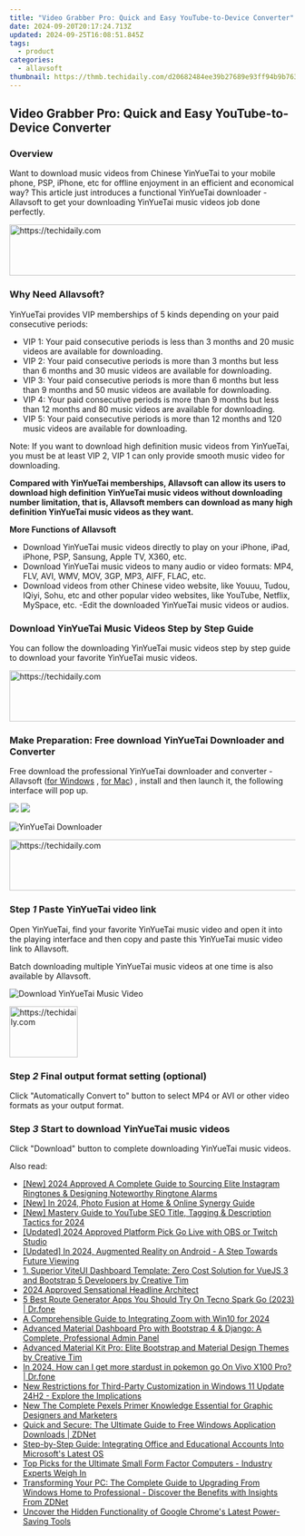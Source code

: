 ```yaml
---
title: "Video Grabber Pro: Quick and Easy YouTube-to-Device Converter"
date: 2024-09-20T20:17:24.713Z
updated: 2024-09-25T16:08:51.845Z
tags:
  - product
categories:
  - allavsoft
thumbnail: https://thmb.techidaily.com/d20682484ee39b27689e93ff94b9b7638592055fcb925a693073d87e930189fb.jpg
---
```


## Video Grabber Pro: Quick and Easy YouTube-to-Device Converter

### Overview

Want to download music videos from Chinese YinYueTai to your mobile phone, PSP, iPhone, etc for offline enjoyment in an efficient and economical way? This article just introduces a functional YinYueTai downloader - Allavsoft to get your downloading YinYueTai music videos job done perfectly.

<!-- affiliate ads begin -->
<a href="https://appsumo.8odi.net/c/5597632/2123730/7443" target="_top" id="2123730">
  <img src="//a.impactradius-go.com/display-ad/7443-2123730" border="0" alt="https://techidaily.com" width="728" height="90"/>
</a>
<img height="0" width="0" src="https://appsumo.8odi.net/i/5597632/2123730/7443" style="position:absolute;visibility:hidden;" border="0" />
<!-- affiliate ads end -->

### Why Need Allavsoft?

YinYueTai provides VIP memberships of 5 kinds depending on your paid consecutive periods:

* VIP 1: Your paid consecutive periods is less than 3 months and 20 music videos are available for downloading.
* VIP 2: Your paid consecutive periods is more than 3 months but less than 6 months and 30 music videos are available for downloading.
* VIP 3: Your paid consecutive periods is more than 6 months but less than 9 months and 50 music videos are available for downloading.
* VIP 4: Your paid consecutive periods is more than 9 months but less than 12 months and 80 music videos are available for downloading.
* VIP 5: Your paid consecutive periods is more than 12 months and 120 music videos are available for downloading.

Note: If you want to download high definition music videos from YinYueTai, you must be at least VIP 2, VIP 1 can only provide smooth music video for downloading.

**Compared with YinYueTai memberships, Allavsoft can allow its users to download high definition YinYueTai music videos without downloading number limitation, that is, Allavsoft members can download as many high definition YinYueTai music videos as they want.**

**More Functions of Allavsoft**

* Download YinYueTai music videos directly to play on your iPhone, iPad, iPhone, PSP, Sansung, Apple TV, X360, etc.
* Download YinYueTai music videos to many audio or video formats: MP4, FLV, AVI, WMV, MOV, 3GP, MP3, AIFF, FLAC, etc.
* Download videos from other Chinese video website, like Youuu, Tudou, IQiyi, Sohu, etc and other popular video websites, like YouTube, Netflix, MySpace, etc. -Edit the downloaded YinYueTai music videos or audios.

### Download YinYueTai Music Videos Step by Step Guide

You can follow the downloading YinYueTai music videos step by step guide to download your favorite YinYueTai music videos.

<!-- affiliate ads begin -->
<a href="https://dhgate.sjv.io/c/5597632/1172027/12108" target="_top" id="1172027">
  <img src="//a.impactradius-go.com/display-ad/12108-1172027" border="0" alt="https://techidaily.com" width="728" height="90"/>
</a>
<img height="0" width="0" src="https://dhgate.sjv.io/i/5597632/1172027/12108" style="position:absolute;visibility:hidden;" border="0" />
<!-- affiliate ads end -->

### Make Preparation: Free download YinYueTai Downloader and Converter

Free download the professional YinYueTai downloader and converter - Allavsoft ([for Windows](https://tools.techidaily.com/allavsoft/products/) , [for Mac](https://tools.techidaily.com/allavsoft/products/)) , install and then launch it, the following interface will pop up.

[![](https://www.allavsoft.com/how-to/../images/how-to/free-download-win.jpg)](https://tools.techidaily.com/allavsoft/products/) [![](https://www.allavsoft.com/how-to/../images/how-to/free-download-mac.jpg)](https://tools.techidaily.com/allavsoft/products/)

![YinYueTai Downloader](https://www.allavsoft.com/how-to/../images/allavsoft/screen-shot-600.jpg)

<!-- affiliate ads begin -->
<a href="https://laganoo.pxf.io/c/5597632/1657399/16446" target="_top" id="1657399">
  <img src="//a.impactradius-go.com/display-ad/16446-1657399" border="0" alt="https://techidaily.com" width="728" height="90"/>
</a>
<img height="0" width="0" src="https://laganoo.pxf.io/i/5597632/1657399/16446" style="position:absolute;visibility:hidden;" border="0" />
<!-- affiliate ads end -->

### Step _1_ Paste YinYueTai video link

Open YinYueTai, find your favorite YinYueTai music video and open it into the playing interface and then copy and paste this YinYueTai music video link to Allavsoft.

Batch downloading multiple YinYueTai music videos at one time is also available by Allavsoft.

![Download YinYueTai Music Video](https://www.allavsoft.com/how-to/../images/how-to/vimeo-downloader/download-vimeo-videos.jpg)

<!-- affiliate ads begin -->
<a href="https://bluettifr.pxf.io/c/5597632/2145079/17095" target="_top" id="2145079">
  <img src="//a.impactradius-go.com/display-ad/17095-2145079" border="0" alt="https://techidaily.com" width="120" height="90"/>
</a>
<img height="0" width="0" src="https://bluettifr.pxf.io/i/5597632/2145079/17095" style="position:absolute;visibility:hidden;" border="0" />
<!-- affiliate ads end -->

### Step _2_ Final output format setting (optional)

Click "Automatically Convert to" button to select MP4 or AVI or other video formats as your output format.

### Step _3_ Start to download YinYueTai music videos

Click "Download" button to complete downloading YinYueTai music videos.

<ins class="adsbygoogle"
     style="display:block"
     data-ad-format="autorelaxed"
     data-ad-client="ca-pub-7571918770474297"
     data-ad-slot="1223367746"></ins>

<ins class="adsbygoogle"
     style="display:block"
     data-ad-client="ca-pub-7571918770474297"
     data-ad-slot="8358498916"
     data-ad-format="auto"
     data-full-width-responsive="true"></ins>

<span class="atpl-alsoreadstyle">Also read:</span>
<div><ul>
<li><a href="https://fox-glue.techidaily.com/new-2024-approved-a-complete-guide-to-sourcing-elite-instagram-ringtones-and-designing-noteworthy-ringtone-alarms/"><u>[New] 2024 Approved A Complete Guide to Sourcing Elite Instagram Ringtones & Designing Noteworthy Ringtone Alarms</u></a></li>
<li><a href="https://fox-info.techidaily.com/new-in-2024-photo-fusion-at-home-and-online-synergy-guide/"><u>[New] In 2024, Photo Fusion at Home & Online Synergy Guide</u></a></li>
<li><a href="https://youtube-tips.techidaily.com/astery-guide-to-youtube-seo-title-tagging-and-description-tactics-for-2024/"><u>[New] Mastery Guide to YouTube SEO Title, Tagging & Description Tactics for 2024</u></a></li>
<li><a href="https://video-screen-grab.techidaily.com/updated-2024-approved-platform-pick-go-live-with-obs-or-twitch-studio/"><u>[Updated] 2024 Approved Platform Pick Go Live with OBS or Twitch Studio</u></a></li>
<li><a href="https://fox-http.techidaily.com/updated-in-2024-augmented-reality-on-android-a-step-towards-future-viewing/"><u>[Updated] In 2024, Augmented Reality on Android - A Step Towards Future Viewing</u></a></li>
<li><a href="https://win-net.techidaily.com/1-superior-viteui-dashboard-template-zero-cost-solution-for-vuejs-3-and-bootstrap-5-developers-by-creative-tim/"><u>1. Superior ViteUI Dashboard Template: Zero Cost Solution for VueJS 3 and Bootstrap 5 Developers by Creative Tim</u></a></li>
<li><a href="https://fox-glue.techidaily.com/2024-approved-sensational-headline-architect/"><u>2024 Approved Sensational Headline Architect</u></a></li>
<li><a href="https://location-fake.techidaily.com/5-best-route-generator-apps-you-should-try-on-tecno-spark-go-2023-drfone-by-drfone-virtual-android/"><u>5 Best Route Generator Apps You Should Try On Tecno Spark Go (2023) | Dr.fone</u></a></li>
<li><a href="https://article-posts.techidaily.com/a-comprehensible-guide-to-integrating-zoom-with-win10-for-2024/"><u>A Comprehensible Guide to Integrating Zoom with Win10 for 2024</u></a></li>
<li><a href="https://win-net.techidaily.com/advanced-material-dashboard-pro-with-bootstrap-4-and-django-a-complete-professional-admin-panel/"><u>Advanced Material Dashboard Pro with Bootstrap 4 & Django: A Complete, Professional Admin Panel</u></a></li>
<li><a href="https://win-net.techidaily.com/advanced-material-kit-pro-elite-bootstrap-and-material-design-themes-by-creative-tim/"><u>Advanced Material Kit Pro: Elite Bootstrap and Material Design Themes by Creative Tim</u></a></li>
<li><a href="https://change-location.techidaily.com/in-2024-how-can-i-get-more-stardust-in-pokemon-go-on-vivo-x100-pro-drfone-by-drfone-virtual-android/"><u>In 2024, How can I get more stardust in pokemon go On Vivo X100 Pro? | Dr.fone</u></a></li>
<li><a href="https://win-net.techidaily.com/new-restrictions-for-third-party-customization-in-windows-11-update-24h2-explore-the-implications/"><u>New Restrictions for Third-Party Customization in Windows 11 Update 24H2 - Explore the Implications</u></a></li>
<li><a href="https://audio-shaping.techidaily.com/new-the-complete-pexels-primer-knowledge-essential-for-graphic-designers-and-marketers/"><u>New The Complete Pexels Primer Knowledge Essential for Graphic Designers and Marketers</u></a></li>
<li><a href="https://win-net.techidaily.com/quick-and-secure-the-ultimate-guide-to-free-windows-application-downloads-zdnet/"><u>Quick and Secure: The Ultimate Guide to Free Windows Application Downloads | ZDNet</u></a></li>
<li><a href="https://win-net.techidaily.com/step-by-step-guide-integrating-office-and-educational-accounts-into-microsofts-latest-os/"><u>Step-by-Step Guide: Integrating Office and Educational Accounts Into Microsoft's Latest OS</u></a></li>
<li><a href="https://win-net.techidaily.com/top-picks-for-the-ultimate-small-form-factor-computers-industry-experts-weigh-in/"><u>Top Picks for the Ultimate Small Form Factor Computers - Industry Experts Weigh In</u></a></li>
<li><a href="https://win-net.techidaily.com/transforming-your-pc-the-complete-guide-to-upgrading-from-windows-home-to-professional-discover-the-benefits-with-insights-from-zdnet/"><u>Transforming Your PC: The Complete Guide to Upgrading From Windows Home to Professional - Discover the Benefits with Insights From ZDNet</u></a></li>
<li><a href="https://win-net.techidaily.com/uncover-the-hidden-functionality-of-google-chromes-latest-power-saving-tools/"><u>Uncover the Hidden Functionality of Google Chrome's Latest Power-Saving Tools</u></a></li>
</ul></div>


